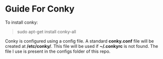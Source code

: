 # Guide For Conky

To install conky:
> sudo apt-get install conky-all

Conky is configured using a config file. A standard **conky.conf** file will be created at **/etc/conky/**. This file will be used if **~/.conkyrc** is not found. The file I use is present in the configs folder of this repo.
